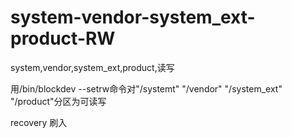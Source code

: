 # system-vendor-system_ext-product-RW
system,vendor,system_ext,product,读写

用/bin/blockdev --setrw命令对"/systemt" "/vendor" "/system_ext" "/product"分区为可读写

recovery 刷入
